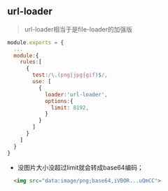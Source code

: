 ## url-loader
> url-loader相当于是file-loader的加强版

```javascript
module.exports = {
  ...
  module:{
    rules:[
      {
        test:/\.(png|jpg|gif)$/,
        use: [
          {
            loader:'url-loader',
            options:{
              limit: 8192,
            }
          }
        ]
      }
    ]
  }
}
```
- 没图片大小没超过limit就会转成base64编码；
```html
  <img src="data:image/png;base64,iVBOR...uQmCC">

```
